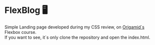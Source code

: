 # FlexBlog 🖥️
Simple Landing page developed during my CSS review, on [Origamid´s](origamid.com) Flexbox course. <br/>
If you want to see, it´s only clone the repository and open the index.html. 